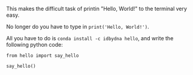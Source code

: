 This makes the difficult task of printin "Hello, World!" to the terminal very easy.

No longer do you have to type in `print('Hello, World!')`.

All you have to do is `conda install -c idbydna hello`, and write the following python code:

```
from hello import say_hello

say_hello()
```
